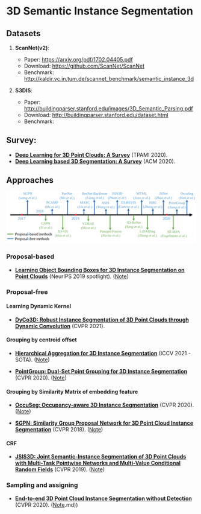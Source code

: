 # 3D Semantic Instance Segmentation

## Datasets

1. **ScanNet(v2)**:
    - Paper: https://arxiv.org/pdf/1702.04405.pdf
    - Download: https://github.com/ScanNet/ScanNet
    - Benchmark: http://kaldir.vc.in.tum.de/scannet_benchmark/semantic_instance_3d

2. **S3DIS**:
    - Paper: http://buildingparser.stanford.edu/images/3D_Semantic_Parsing.pdf
    - Download: http://buildingparser.stanford.edu/dataset.html
    - Benchmark: 

## Survey:

- [**Deep Learning for 3D Point Clouds: A Survey**](https://arxiv.org/pdf/1912.12033.pdf) (TPAMI 2020).
- [**Deep Learning based 3D Segmentation: A Survey**](https://arxiv.org/pdf/2103.05423.pdf) (ACM 2020).


## Approaches

![](images/timeline.png?raw=true)

### Proposal-based

- [**Learning Object Bounding Boxes for 3D Instance Segmentation on Point Clouds**](https://arxiv.org/pdf/1906.01140.pdf) (NeurIPS 2019 spotlight). ([Note](3D-BoNet.md))

### Proposal-free

#### Learning Dynamic Kernel

- [**DyCo3D: Robust Instance Segmentation of 3D Point Clouds
through Dynamic Convolution**](https://openaccess.thecvf.com/content/CVPR2021/papers/He_DyCo3D_Robust_Instance_Segmentation_of_3D_Point_Clouds_Through_Dynamic_CVPR_2021_paper.pdf) (CVPR 2021).

#### Grouping by centroid offset

- [**Hierarchical Aggregation for 3D Instance Segmentation**](https://arxiv.org/pdf/2108.02350v1.pdf) (ICCV 2021 - SOTA). ([Note](HAIS.md))

- [**PointGroup: Dual-Set Point Grouping for 3D Instance Segmentation**](https://openaccess.thecvf.com/content_CVPR_2020/papers/Jiang_PointGroup_Dual-Set_Point_Grouping_for_3D_Instance_Segmentation_CVPR_2020_paper.pdf) (CVPR 2020). ([Note](PointGroup.md))

#### Grouping by Similarity Matrix of embedding feature

- [**OccuSeg: Occupancy-aware 3D Instance Segmentation**](https://openaccess.thecvf.com/content_CVPR_2020/papers/Han_OccuSeg_Occupancy-Aware_3D_Instance_Segmentation_CVPR_2020_paper.pdf) (CVPR 2020). ([Note](OccuSeg.md))

- [**SGPN: Similarity Group Proposal Network for 3D Point Cloud Instance Segmentation**](https://openaccess.thecvf.com/content_cvpr_2018/papers/Wang_SGPN_Similarity_Group_CVPR_2018_paper.pdf) (CVPR 2018). ([Note](SGPN.md))

#### CRF

- [**JSIS3D: Joint Semantic-Instance Segmentation of 3D Point Clouds with
Multi-Task Pointwise Networks and Multi-Value Conditional Random Fields**](https://arxiv.org/pdf/1904.00699.pdf) (CVPR 2019). ([Note](JSIS3D.md))

### Sampling and assigning

- [**End-to-end 3D Point Cloud Instance Segmentation without Detection**](https://openaccess.thecvf.com/content_CVPR_2020/papers/Jiang_End-to-End_3D_Point_Cloud_Instance_Segmentation_Without_Detection_CVPR_2020_paper.pdf) (CVPR 2020). ([Note](E2E_withoutdetection).md))

